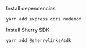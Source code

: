 Install dependencias

```shell
yarn add express cors nodemon
```

Install Sherry SDK

```shell
yarn add @sherrylinks/sdk
```